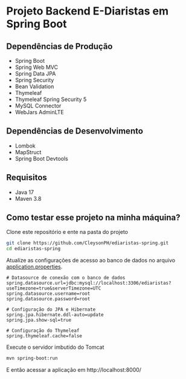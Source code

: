 # Projeto Backend E-Diaristas em Spring Boot

## Dependências de Produção

- Spring Boot
- Spring Web MVC
- Spring Data JPA
- Spring Security
- Bean Validation
- Thymeleaf
- Thymeleaf Spring Security 5
- MySQL Connector
- WebJars AdminLTE

## Dependências de Desenvolvimento

- Lombok
- MapStruct
- Spring Boot Devtools

## Requisitos

- Java 17
- Maven 3.8

## Como testar esse projeto na minha máquina?

Clone este repositório e ente na pasta do projeto

```sh
git clone https://github.com/CleysonPH/ediaristas-spring.git
cd ediaristas-spring
```

Atualize as configurações de acesso ao banco de dados no arquivo
[application.properties](src/main/resources/application.properties).

```properties
# Datasource de conexão com o banco de dados
spring.datasource.url=jdbc:mysql://localhost:3306/ediaristas?useTimezone=true&serverTimezone=UTC
spring.datasource.username=root
spring.datasource.password=root

# Configuração do JPA e Hibernate
spring.jpa.hibernate.ddl-auto=update
spring.jpa.show-sql=true

# Configuração do Thymeleaf
spring.thymeleaf.cache=false
```

Execute o servidor imbutido do Tomcat

```sh
mvn spring-boot:run
```

E então acessar a aplicação em http://localhost:8000/
